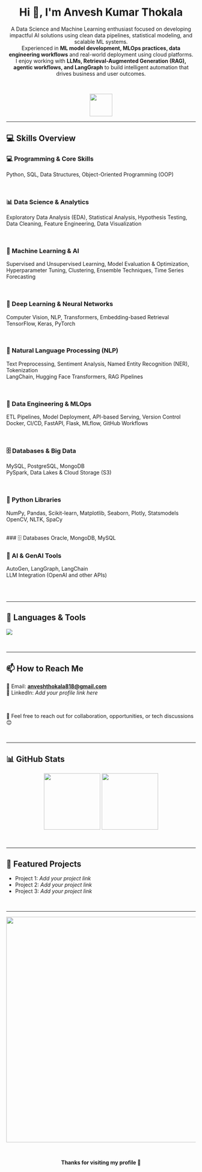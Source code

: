 <h1 align="center">Hi 👋, I'm Anvesh Kumar Thokala</h1>

<p align="center">
A Data Science and Machine Learning enthusiast focused on developing impactful AI solutions using clean data pipelines, statistical modeling, and scalable ML systems.<br>
Experienced in <b>ML model development, MLOps practices, data engineering workflows</b> and real-world deployment using cloud platforms.<br>
I enjoy working with <b>LLMs, Retrieval-Augmented Generation (RAG), agentic workflows, and LangGraph</b> to build intelligent automation that drives business and user outcomes.
</p>

<br>

<p align="center">
  <img src="https://media.giphy.com/media/hvRJCLFzcasrR4ia7z/giphy.gif" width="60px">
</p>

---

## 💻 Skills Overview

### 💻 Programming & Core Skills
Python, SQL, Data Structures, Object-Oriented Programming (OOP)

<br>

### 📊 Data Science & Analytics
Exploratory Data Analysis (EDA), Statistical Analysis, Hypothesis Testing, Data Cleaning, Feature Engineering, Data Visualization

<br>

### 🤖 Machine Learning & AI
Supervised and Unsupervised Learning, Model Evaluation & Optimization, Hyperparameter Tuning, Clustering, Ensemble Techniques, Time Series Forecasting

<br>

### 🧠 Deep Learning & Neural Networks
Computer Vision, NLP, Transformers, Embedding-based Retrieval  
TensorFlow, Keras, PyTorch

<br>

### 📍 Natural Language Processing (NLP)
Text Preprocessing, Sentiment Analysis, Named Entity Recognition (NER), Tokenization  
LangChain, Hugging Face Transformers, RAG Pipelines

<br>

### 🔄 Data Engineering & MLOps
ETL Pipelines, Model Deployment, API-based Serving, Version Control  
Docker, CI/CD, FastAPI, Flask, MLflow, GitHub Workflows

<br>

### 🗄️ Databases & Big Data
MySQL, PostgreSQL, MongoDB  
PySpark, Data Lakes & Cloud Storage (S3)

<br>

### 🧰 Python Libraries
NumPy, Pandas, Scikit-learn, Matplotlib, Seaborn, Plotly, Statsmodels  
OpenCV, NLTK, SpaCy

<br>
### 🗄 Databases
Oracle, MongoDB, MySQL

<br>

### 🤖 AI & GenAI Tools
AutoGen, LangGraph, LangChain<br>
LLM Integration (OpenAI and other APIs)

<br><br>

---

## 🚀 Languages & Tools

<p align="left">
  <img src="https://skillicons.dev/icons?i=java,python,js,c,dart,html,css,react,angular,spring,hibernate,aws,docker,kubernetes,mysql,postgres,mongodb,git,linux,kafka&perline=9" />
</p>

<br>

---

## 📫 How to Reach Me

📧 Email: <b>anveshthokala818@gmail.com</b><br>
🔗 LinkedIn: *Add your profile link here*<br>

<br>

🤝 Feel free to reach out for collaboration, opportunities, or tech discussions 😊

<br>

---

## 📊 GitHub Stats

<p align="center">
  <img src="https://github-readme-stats.vercel.app/api?username=&show_icons=true&theme=tokyonight" height="150px">
  <img src="https://github-readme-stats.vercel.app/api/top-langs/?username=&layout=compact&theme=tokyonight" height="150px">
</p>

<br>

---

## 🚧 Featured Projects

- Project 1: *Add your project link*
- Project 2: *Add your project link*
- Project 3: *Add your project link*

<br>

---

<p align="center">
  <img src="https://user-images.githubusercontent.com/74038190/213726861-10579806-8b07-4b81-b64a-7e31c49bdf98.gif" width="600">
</p>

<br>

<p align="center"><b>Thanks for visiting my profile 💙</b></p>
